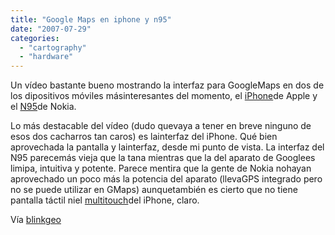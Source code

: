 ```yaml
---
title: "Google Maps en iphone y n95"
date: "2007-07-29"
categories: 
  - "cartography"
  - "hardware"
---
```


Un vídeo bastante bueno mostrando la interfaz para GoogleMaps en dos de los dipositivos móviles másinteresantes del momento, el [iPhone](http://www.apple.com/iphone/)de Apple y el [N95](http://www.nokia.es/A4405825)de Nokia.

Lo más destacable del vídeo (dudo quevaya a tener en breve ninguno de esos dos cacharros tan caros) es lainterfaz del iPhone. Qué bien aprovechada la pantalla y lainterfaz, desde mi punto de vista. La interfaz del N95 parecemás vieja que la tana mientras que la del aparato de Googlees limipa, intuitiva y potente. Parece mentira que la gente de Nokia nohayan aprovechado un poco más la potencia del aparato (llevaGPS integrado pero no se puede utilizar en GMaps) aunquetambién es cierto que no tiene pantalla táctil niel [multitouch](http://www.apple.com/iphone/technology/)del iPhone, claro.

Vía [blinkgeo](http://www.blinkgeo.com/LBS/Video_of_Google_Maps_on_iPhone_vs-_Nokia_N95/)
